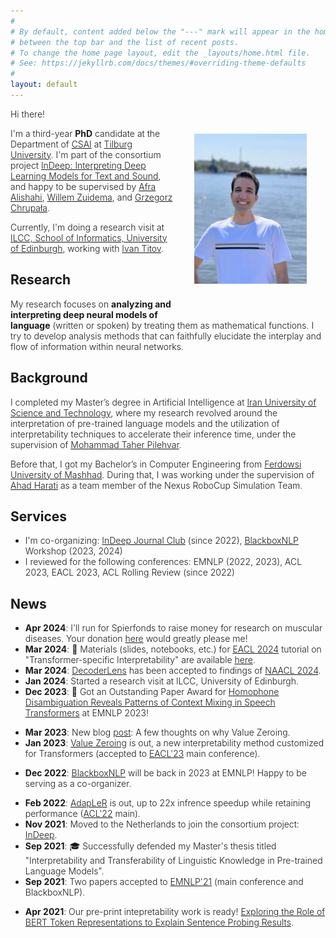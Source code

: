 ```yaml
---
#
# By default, content added below the "---" mark will appear in the home page
# between the top bar and the list of recent posts.
# To change the home page layout, edit the _layouts/home.html file.
# See: https://jekyllrb.com/docs/themes/#overriding-theme-defaults
#
layout: default
---
```


<style>
    p, li {font-weight: 300;}
</style>
<!-- (comment) the image below can be found in img folder of this very project-->

<!-- ![me](/resources/people/me_3.jpg){: style="float: right; margin: 40px 30px; width: 180px;"} -->
<figure style="float: right; margin: 40px 30px;">
  <img src="/resources/people/me.jpg" alt="Me" style="width: 180px;">
  <!-- <figcaption style="display: block; text-align: center;"><span class="note">(Twister and me)</span></figcaption> -->
</figure>


Hi there!

I'm a third-year __PhD__ candidate at the Department of [CSAI](https://www.tilburguniversity.edu/about/schools/tshd/departments/dca) at [Tilburg University](https://www.tilburguniversity.edu/). I'm part of the consortium project [InDeep: Interpreting Deep Learning Models for Text and Sound](https://projects.illc.uva.nl/indeep/), and happy to be supervised by [Afra Alishahi](http://afra.alishahi.name/), [Willem Zuidema](https://staff.fnwi.uva.nl/w.zuidema/), and [Grzegorz Chrupała](https://grzegorz.chrupala.me/).

Currently, I'm doing a research visit at [ILCC, School of Informatics, University of Edinburgh](https://web.inf.ed.ac.uk/ilcc), working with [Ivan Titov](http://ivan-titov.org/).

## Research
My research focuses on __analyzing and interpreting deep neural models of language__ (written or spoken) by treating them as mathematical functions. I try to develop analysis methods that can faithfully elucidate the interplay and flow of information within neural networks.

## Background
<!-- ## <span style="color:#424242">Background </span> -->
I completed my Master’s degree in Artificial Intelligence at [Iran University of Science and Technology](http://www.iust.ac.ir/en), where my research revolved around the interpretation of pre-trained language models and the utilization of interpretability techniques to accelerate their inference time, under the supervision of [Mohammad Taher Pilehvar](https://pilehvar.github.io/).

Before that, I got my Bachelor’s in Computer Engineering from [Ferdowsi University of Mashhad](https://en.um.ac.ir/). During that, I was working under the supervision of [Ahad Harati](http://a.harati.profcms.um.ac.ir/) as a team member of the Nexus RoboCup Simulation Team.


## Services
<!-- ## <span style="color:#424242">Services </span> -->
* I'm co-organizing: [InDeep Journal Club](https://projects.illc.uva.nl/indeep/events/journal-club/) (since 2022), [BlackboxNLP](https://blackboxnlp.github.io/) Workshop (2023, 2024)
* I reviewed for the following conferences: EMNLP (2022, 2023), ACL 2023, EACL 2023, ACL Rolling Review (since 2022)

## News 
<!-- ## <span style="color:#424242">News and Activities </span> -->
* __Apr 2024__: I'll run for Spierfonds to raise money for research on muscular diseases. Your donation [here](https://www.spieractie.nl/fundraisers/hosein-mohebbi) would greatly please me!
* __Mar 2024__: <span class="emoji">🚀</span> Materials (slides, notebooks, etc.) for [EACL 2024](https://2024.eacl.org/program/tutorials/) tutorial on "Transformer-specific Interpretability" are available [here](https://github.com/interpretingdl/eacl2024_transformer_interpretability_tutorial).
* __Mar 2024__: [DecoderLens](https://arxiv.org/abs/2310.03686) has been accepted to findings of [NAACL 2024](https://2024.naacl.org/).
* __Jan 2024__: Started a research visit at ILCC, University of Edinburgh.
* __Dec 2023__: <span class="emoji">🏅</span> Got an Outstanding Paper Award for [Homophone Disambiguation Reveals Patterns of Context Mixing in Speech Transformers](https://aclanthology.org/2023.emnlp-main.513/) at EMNLP 2023!
<!-- * __Oct 2023__: New [paper](https://arxiv.org/abs/2310.09925) on model interpretability for spoken language accepted to [EMNLP'23](https://2023.emnlp.org/) main! -->
<!-- * __Jun 2023__: Invited talk on "Context Mixing in Transformers" at [GroNLP](https://www.rug.nl/research/clcg/research/cl/), University of Groningen. -->
<!-- * __May 2023__: Gave a guest lecture on Transformers to an undergraduate CL course at Tilburg University. -->
* __Mar 2023__: New blog [post](https://hmohebbi.github.io/blog/value-zeroing): A few thoughts on why Value Zeroing.
* __Jan 2023__: [Value Zeroing](https://arxiv.org/abs/2301.12971) is out, a new interpretability method customized for Transformers (accepted to [EACL'23](https://2023.eacl.org/) main conference).
<!--* __Jan 2023__: Presented a poster at [ALiAS'23](https://staff.fnwi.uva.nl/w.zuidema/alias-2023/).  -->
* __Dec 2022__: [BlackboxNLP](https://blackboxnlp.github.io/) will be back in 2023 at EMNLP! Happy to be serving as a co-organizer.
<!-- * __Sep 2022__: Gave a guest lecture on "Interpretability of Transformers" to a graduate Advanced Deep Learning course at Tilburg University. \[[slides](https://drive.google.com/file/d/1Z39YSfzpzzkqAiMxVdW1nOkudfYVgj_y/view?usp=sharing)\] -->
<!-- * __May 2022__: Gave a short talk at [InDeep](https://projects.illc.uva.nl/indeep/) workshop at the University of Amsterdam. -->
* __Feb 2022__: [AdapLeR](https://aclanthology.org/2022.acl-long.1/) is out, up to 22x infrence speedup while retaining performance ([ACL'22](https://www.2022.aclweb.org/) main).
* __Nov 2021__: Moved to the Netherlands to join the consortium project: [InDeep](https://interpretingdl.github.io/).
* __Sep 2021__: <span class="emoji">🎓</span> Successfully defended my Master's thesis titled "Interpretability and Transferability of Linguistic Knowledge in Pre-trained Language Models".
* __Sep 2021__: Two papers accepted to [EMNLP'21](https://2021.emnlp.org/) (main conference and BlackboxNLP).
<!-- * __Jun 2021__: Invited talk at Cambridge/Cardiff Workshop in Natural Language Processing. -->
<!-- * __May 2021__: Gave a joint guest lecture, with [Ali](https://www.amodarressi.com/), on Interpretability to a graduate [NLP course](https://teias-courses.github.io/nlp99/) at Khatam University. \[[slides](https://drive.google.com/file/d/1cAzlIlbuVAFZXz3gaFGBTRZwjq-_V2lb/view?usp=sharing)\] -->
* __Apr 2021__: Our pre-print intepretability work is ready! [Exploring the Role of BERT Token Representations to Explain Sentence Probing Results](https://arxiv.org/abs/2104.01477).
